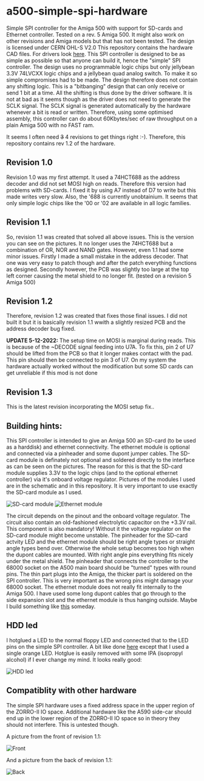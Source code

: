 # a500-simple-spi-hardware
Simple SPI controller for the Amiga 500 with support for SD-cards and Ethernet controller. Tested on a rev. 5 Amiga 500. It might also work on other revisions and Amiga models but that has not been tested. The design is licensed under CERN OHL-S V2.0
This repository contains the hardware CAD files. For drivers look [here](https://github.com/Mathesar/a500-simple-spi-drivers).
This SPI controller is designed to be as simple as possible so that anyone can build it, hence the "simple" SPI controller.
The design uses no programmable logic chips but only jellybean 3.3V 74LVCXX logic chips and a jellybean quad analog switch.
To make it so simple compromises had to be made. The design therefore does not contain any shifting logic. This is a "bitbanging" design that can only receive or send 1 bit at a time. All the shifting is thus done by the driver software. It is not at bad as it seems though as the driver does not need to generate the SCLK signal.
The SCLK signal is generated automatically by the hardware whenever a bit is read or written. Therefore, using some optimised assembly, this controller can do about 60Kbytes/sec of raw throughput on a plain Amiga 500 with no FAST ram.

It seems I often need ~~3~~ 4 revisions to get things right :-). Therefore, this repository contains rev 1.2 of the hardware.

## Revision 1.0
Revision 1.0 was my first attempt. It used a 74HCT688 as the address decoder and did not set MOSI high on reads.
Therefore this version had problems with SD-cards. I fixed it by using A7 instead of D7 to write but this made writes very slow.
Also, the '688 is currently unobtainium. It seems that only simple logic chips like the '00 or '02 are available in all logic families.

## Revision 1.1
So, revision 1.1 was created that solved all above issues. This is the version you can see on the pictures. It no longer uses the 74HCT688 but a combination of OR, NOR and NAND gates.
However, even 1.1 had some minor issues. Firstly I made a small mistake in the address decoder. That one was very easy to patch though and after the patch everything functions as designed. Secondly however, the PCB was slightly too large at the top left corner causing the metal shield to no longer fit. (tested on a revision 5 Amiga 500)

## Revision 1.2
Therefore, revision 1.2 was created that fixes those final issues. I did not built it but it is basically revision 1.1 wwith a slightly resized PCB and the address decoder bug fixed. 

**UPDATE 5-12-2022:**
The setup time on MOSI is marginal during reads. This is because of the ~DECODE signal feeding into U7A. To fix this, pin 2 of U7 should be lifted from the PCB so that it longer makes contact with the pad. This pin should then be connected to pin 3 of U7. On my system the hardware actually worked without the modification but some SD cards can get unreliable if this mod is not done

## Revision 1.3
This is the latest revision incorporating the MOSI setup fix.. 

## Building hints:
This SPI controller is intended to give an Amiga 500 an SD-card (to be used as a harddisk) and ethernet connectivity. 
The ethernet module is optional and connected via a pinheader and some dupont jumper cables. The SD-card module is definately not optional and soldered directly to the interface as can be seen on the pictures. The reason for this is that the SD-card module supplies 3.3V to the logic chips (and to the optional ethernet controller) via it's onboard voltage regulator.
Pictures of the modules I used are in the schematic and in this repository. It is very important to use exactly the SD-card module as I used. 

![SD-card module](/pictures/sd_module.png) ![Ethernet module](/pictures/ethernet_module.png)

The circuit depends on the pinout and the onboard voltage regulator. The circuit also contain an old-fashioned electrolytic capacitor on the +3.3V rail. This component is also mandatory! Without it the voltage regulator on the SD-card module might become unstable.
The pinheader for the SD-card actvity LED and the ethernet module should be right angle types or straight angle types bend over. Otherwise the whole setup becomes too high when the dupont cables are mounted. With right angle pins everything fits nicely under the metal shield.
The pinheader that connects the controller to the 68000 socket on the A500 main board should be "turned" types with round pins. The thin part plugs into the Amiga, the thicker part is soldered on the SPI controller. This is very important as the wrong pins might damage your 68000 socket.
The ethernet module does not really fit internally to the Amiga 500. I have used some long dupont cables that go through to the side expansion slot and the ethernet module is thus hanging outside. Maybe I build something like [this](https://www.thingiverse.com/thing:4830638) someday.

## HDD led
I hotglued a LED to the normal floppy LED and connected that to the LED pins on the simple SPI controller. A bit like done [here](https://www.youtube.com/watch?v=9V46ZEBu338) except that I used a single orange LED. Hotglue is easily removed with some IPA (isopropyl alcohol) if I ever change my mind. It looks really good:

![HDD led](/pictures/hdd_led.jpg)

## Compatiblity with other hardware
The simple SPI hardware uses a fixed address space in the upper region of the ZORRO-II IO space. Additional hardware like the A590 side-car should end up in the lower region of the ZORRO-II IO space so in theory they should not interfere. This is untested though.

A picture from the front of revision 1.1:

![Front](/pictures/simple_spi_front.jpg)

And a picture from the back of revision 1.1:

![Back](/pictures/simple_spi_back.jpg)
